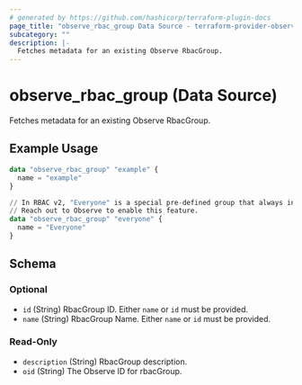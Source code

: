```yaml
---
# generated by https://github.com/hashicorp/terraform-plugin-docs
page_title: "observe_rbac_group Data Source - terraform-provider-observe"
subcategory: ""
description: |-
  Fetches metadata for an existing Observe RbacGroup.
---
```


# observe_rbac_group (Data Source)

Fetches metadata for an existing Observe RbacGroup.

## Example Usage

```terraform
data "observe_rbac_group" "example" {
  name = "example"
}

// In RBAC v2, "Everyone" is a special pre-defined group that always includes all users.
// Reach out to Observe to enable this feature.
data "observe_rbac_group" "everyone" {
  name = "Everyone"
}
```

<!-- schema generated by tfplugindocs -->
## Schema

### Optional

- `id` (String) RbacGroup ID. Either `name` or `id` must be provided.
- `name` (String) RbacGroup Name. Either `name` or `id` must be provided.

### Read-Only

- `description` (String) RbacGroup description.
- `oid` (String) The Observe ID for rbacGroup.
